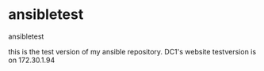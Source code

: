 # ansibletest
ansibletest



this is the test version of my ansible repository.
DC1's website testversion is on 172.30.1.94
